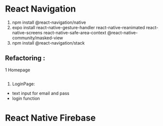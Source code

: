 # React Navigation

1. npm install @react-navigation/native
2. expo install react-native-gesture-handler react-native-reanimated react-native-screens react-native-safe-area-context @react-native-community/masked-view
3. npm install @react-navigation/stack

## Refactoring :

1 Homepage

##

1. LoginPage:

- text input for email and pass
- login function

# React Native Firebase
